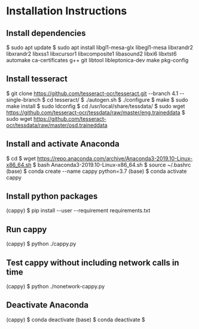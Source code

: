 # Installation Instructions

## Install dependencies
$ sudo apt update
$ sudo apt install libgl1-mesa-glx libegl1-mesa libxrandr2 libxrandr2 libxss1 libxcursor1 libxcomposite1 libasound2 libxi6 libxtst6 automake ca-certificates g++ git libtool libleptonica-dev make pkg-config

## Install tesseract
$ git clone https://github.com/tesseract-ocr/tesseract.git --branch 4.1 --single-branch
$ cd tesseract/
$ ./autogen.sh
$ ./configure
$ make
$ sudo make install
$ sudo ldconfig
$ cd /usr/local/share/tessdata/
$ sudo wget https://github.com/tesseract-ocr/tessdata/raw/master/eng.traineddata
$ sudo wget https://github.com/tesseract-ocr/tessdata/raw/master/osd.traineddata

## Install and activate Anaconda
$ cd <path-to-cappy-directory>
$ wget https://repo.anaconda.com/archive/Anaconda3-2019.10-Linux-x86_64.sh
$ bash Anaconda3-2019.10-Linux-x86_64.sh
$ source ~/.bashrc
(base) $ conda create --name cappy python=3.7
(base) $ conda activate cappy

## Install python packages
(cappy) $ pip install --user --requirement requirements.txt

## Run cappy
(cappy) $ python ./cappy.py

## Test cappy without including network calls in time
(cappy) $ python ./nonetwork-cappy.py

## Deactivate Anaconda
(cappy) $ conda deactivate
(base) $ conda deactivate
$ 
